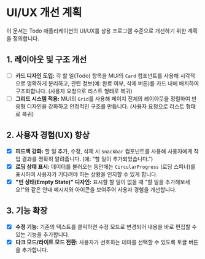 # UI/UX 개선 계획

이 문서는 Todo 애플리케이션의 UI/UX를 상용 프로그램 수준으로 개선하기 위한 계획을 정의합니다.

## 1. 레이아웃 및 구조 개선

- [ ] **카드 디자인 도입:** 각 할 일(Todo) 항목을 MUI의 `Card` 컴포넌트를 사용해 시각적으로 명확하게 분리하고, 관련 정보(예: 완료 여부, 삭제 버튼)를 카드 내에 배치하여 구조화합니다. (사용자 요청으로 리스트 형태로 복귀)
- [ ] **그리드 시스템 적용:** MUI의 `Grid`를 사용해 페이지 전체의 레이아웃을 정렬하여 반응형 디자인을 강화하고 안정적인 구조를 만듭니다. (사용자 요청으로 리스트 형태로 복귀)

## 2. 사용자 경험(UX) 향상

- [x] **피드백 강화:** 할 일 추가, 수정, 삭제 시 `Snackbar` 컴포넌트를 사용해 사용자에게 작업 결과를 명확히 알려줍니다. (예: "할 일이 추가되었습니다.")
- [x] **로딩 상태 표시:** 데이터를 불러오는 동안에는 `CircularProgress` (로딩 스피너)를 표시하여 사용자가 기다려야 하는 상황을 인지할 수 있게 합니다.
- [x] **"빈 상태(Empty State)" 디자인:** 표시할 할 일이 없을 때 "할 일을 추가해보세요!"와 같은 안내 메시지와 아이콘을 보여주어 사용자 경험을 개선합니다.

## 3. 기능 확장

- [x] **수정 기능:** 기존의 텍스트를 클릭하면 수정 모드로 변경되어 내용을 바로 편집할 수 있는 기능을 추가합니다.
- [x] **다크 모드/라이트 모드 전환:** 사용자가 선호하는 테마를 선택할 수 있도록 토글 버튼을 추가합니다.
